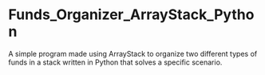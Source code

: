 # Funds_Organizer_ArrayStack_Python
A simple program made using ArrayStack to organize two different types of funds in a stack written in Python that solves a specific scenario.
